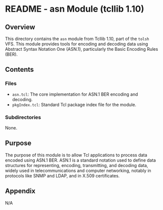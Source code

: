 # README - asn Module (tcllib 1.10)

## Overview

This directory contains the `asn` module from Tcllib 1.10, part of the `tolsh` VFS. This module provides tools for encoding and decoding data using Abstract Syntax Notation One (ASN.1), particularly the Basic Encoding Rules (BER).

## Contents

### Files

- `asn.tcl`: The core implementation for ASN.1 BER encoding and decoding.
- `pkgIndex.tcl`: Standard Tcl package index file for the module.

### Subdirectories

None.

## Purpose

The purpose of this module is to allow Tcl applications to process data encoded using ASN.1 BER. ASN.1 is a standard notation used to define data structures for representing, encoding, transmitting, and decoding data, widely used in telecommunications and computer networking, notably in protocols like SNMP and LDAP, and in X.509 certificates.

## Appendix

N/A 